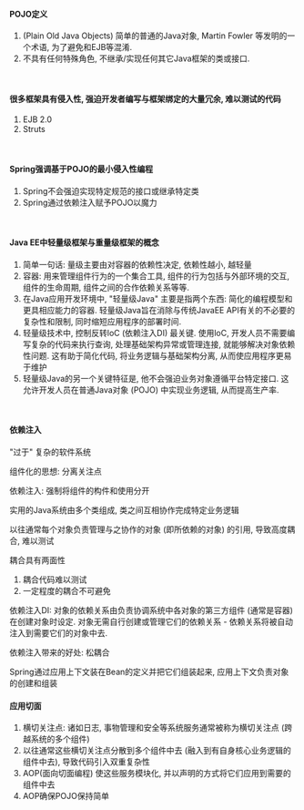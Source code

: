 #### POJO定义
1) (Plain Old Java Objects) 简单的普通的Java对象, Martin Fowler 等发明的一个术语, 为了避免和EJB等混淆.
2) 不具有任何特殊角色, 不继承/实现任何其它Java框架的类或接口.

<br>

#### 很多框架具有侵入性, 强迫开发者编写与框架绑定的大量冗余, 难以测试的代码
1) EJB 2.0
2) Struts

<br>

#### Spring强调基于POJO的最小侵入性编程
1) Spring不会强迫实现特定规范的接口或继承特定类
2) Spring通过依赖注入赋予POJO以魔力

<br>

#### Java EE中轻量级框架与重量级框架的概念
1) 简单一句话: 量级主要由对容器的依赖性决定, 依赖性越小, 越轻量
2) 容器: 用来管理组件行为的一个集合工具, 组件的行为包括与外部环境的交互, 组件的生命周期, 组件之间的合作依赖关系等等.
3) 在Java应用开发环境中, "轻量级Java" 主要是指两个东西: 简化的编程模型和更具相应能力的容器. 轻量级Java旨在消除与传统JavaEE API有关的不必要的复杂性和限制, 同时缩短应用程序的部署时间.
4) 轻量级技术中, 控制反转loC (依赖注入DI) 最关键. 使用loC, 开发人员不需要编写复杂的代码来执行查询, 处理基础架构异常或管理连接, 就能够解决对象依赖性问题. 这有助于简化代码, 将业务逻辑与基础架构分离, 从而使应用程序更易于维护
5) 轻量级Java的另一个关键特征是, 他不会强迫业务对象遵循平台特定接口. 这允许开发人员在普通Java对象 (POJO) 中实现业务逻辑, 从而提高生产率.

<br>

#### 依赖注入

"过于" 复杂的软件系统

组件化的思想: 分离关注点

依赖注入: 强制将组件的构件和使用分开

实用的Java系统由多个类组成, 类之间互相协作完成特定业务逻辑

以往通常每个对象负责管理与之协作的对象 (即所依赖的对象) 的引用, 导致高度耦合, 难以测试

耦合具有两面性
1) 耦合代码难以测试
2) 一定程度的耦合不可避免

依赖注入DI: 对象的依赖关系由负责协调系统中各对象的第三方组件 (通常是容器) 在创建对象时设定. 对象无需自行创建或管理它们的依赖关系 - 依赖关系将被自动注入到需要它们的对象中去.

依赖注入带来的好处: 松耦合

Spring通过应用上下文装在Bean的定义并把它们组装起来, 应用上下文负责对象的创建和组装

#### 应用切面

1) 横切关注点: 诸如日志, 事物管理和安全等系统服务通常被称为横切关注点 (跨越系统的多个组件)
2) 以往通常这些横切关注点分散到多个组件中去 (融入到有自身核心业务逻辑的组件中去), 导致代码引入双重复杂性
3) AOP(面向切面编程) 使这些服务模块化, 并以声明的方式将它们应用到需要的组件中去
4) AOP确保POJO保持简单


